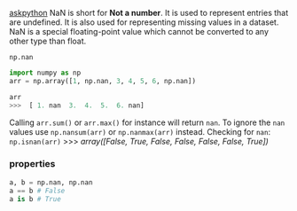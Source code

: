 [askpython](https://www.askpython.com/python/examples/nan-in-numpy-and-pandas)
NaN is short for **Not a number**. It is used to represent entries that are undefined. It is also used for representing missing values in a dataset. NaN is a special floating-point value which cannot be converted to any other type than float.

`np.nan`
```python
import numpy as np
arr = np.array([1, np.nan, 3, 4, 5, 6, np.nan])

arr
>>>  [ 1. nan  3.  4.  5.  6. nan]
```

Calling `arr.sum()` or `arr.max()` for instance will return `nan`. To ignore the `nan` values use `np.nansum(arr)` or `np.nanmax(arr)` instead.
Checking for `nan`: `np.isnan(arr)` >>> *array([False,  True, False, False, False, False,  True])*

### properties
```python
a, b = np.nan, np.nan
a == b # False
a is b # True
```
